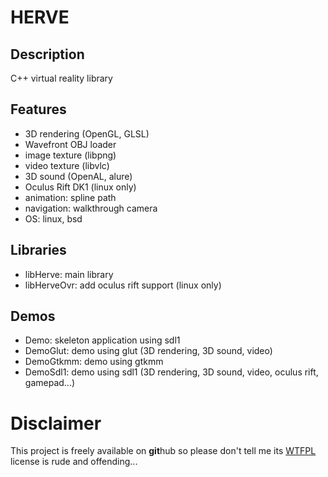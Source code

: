 # HERVE #

## Description 

C++ virtual reality library

## Features
- 3D rendering (OpenGL, GLSL)
- Wavefront OBJ loader
- image texture (libpng)
- video texture (libvlc)
- 3D sound (OpenAL, alure)
- Oculus Rift DK1 (linux only)
- animation: spline path
- navigation: walkthrough camera
- OS: linux, bsd

## Libraries
- libHerve: main library
- libHerveOvr: add oculus rift support (linux only)

## Demos
- Demo: skeleton application using sdl1
- DemoGlut: demo using glut (3D rendering, 3D sound, video)
- DemoGtkmm: demo using gtkmm 
- DemoSdl1: demo using sdl1 (3D rendering, 3D sound, video, oculus rift, gamepad...)

# Disclaimer

This project is freely available on **git**hub so please 
don't tell me its [WTFPL](http://www.wtfpl.net) license is rude and offending...

